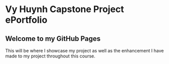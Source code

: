 # Vy Huynh Capstone Project ePortfolio

## Welcome to my GitHub Pages

This will be where I showcase my project as well as the enhancement I have made to my project throughout this course.
